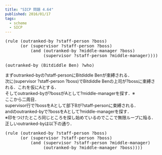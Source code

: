 ```yaml
---
title: "SICP 問題 4.64"
published: 2016/01/17
tags:
  - scheme
  - SICP
---
```



<pre class="code lang-scheme" data-lang="scheme" data-unlink><span class="synSpecial">(</span>rule <span class="synSpecial">(</span>outranked-by ?staff-person ?boss<span class="synSpecial">)</span>
      <span class="synSpecial">(</span><span class="synStatement">or</span> <span class="synSpecial">(</span>supervisor ?staff-person ?boss<span class="synSpecial">)</span>
          <span class="synSpecial">(</span><span class="synStatement">and</span> <span class="synSpecial">(</span>outranked-by ?middle-manager ?boss<span class="synSpecial">)</span>
               <span class="synSpecial">(</span>supervisor ?staff-person ?middle-manager<span class="synSpecial">))))</span>

<span class="synSpecial">(</span>outranked-by <span class="synSpecial">(</span>Bitdiddle Ben<span class="synSpecial">)</span> ?who<span class="synSpecial">)</span>
</pre>


<p>まずoutranked-byの?staff-personにBitdiddle Benが束縛される．<br/>
次に(supervisor ?staff-person ?boss)でBitdiddle Benの上司が?bossに束縛される．これを仮にAとする．<br/>
そしてoutranked-byが?bossがAとして?middle-managerを探す．※<br/>
ここから二周目．<br/>
supervisor行で?bossをAとして部下Bが?staff-personに束縛される．<br/>
andのoutranked-byで?bossをAとして?middle-managerを探す．<br/>
※印をつけたところ同じところを探し始めているのでここで無限ループに陥る．<br/>
正しいoutranked-byは以下の通り．</p>

<pre class="code lang-scheme" data-lang="scheme" data-unlink><span class="synSpecial">(</span>rule <span class="synSpecial">(</span>outranked-by ?staff-person ?boss<span class="synSpecial">)</span>
      <span class="synSpecial">(</span><span class="synStatement">or</span> <span class="synSpecial">(</span>supervisor ?staff-person ?boss<span class="synSpecial">)</span>
          <span class="synSpecial">(</span><span class="synStatement">and</span> <span class="synSpecial">(</span>supervisor ?staff-person ?middle-manager<span class="synSpecial">)</span>
               <span class="synSpecial">(</span>outranked-by ?middle-manager ?boss<span class="synSpecial">))))</span>
</pre>


